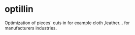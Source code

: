 # optillin
Optimization of pieces' cuts in for example cloth ,leather... for manufacturers industries. 
